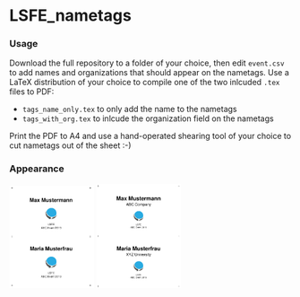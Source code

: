 # LSFE_nametags

### Usage

Download the full repository to a folder of your choice, then edit `event.csv` to add names and organizations that should appear on the nametags. Use a LaTeX distribution of your choice to compile one of the two inlcuded `.tex` files to PDF:

* `tags_name_only.tex` to only add the name to the nametags
* `tags_with_org.tex` to inlcude the organization field on the nametags

Print the PDF to A4 and use a hand-operated shearing tool of your choice to cut nametags out of the sheet :-)

### Appearance

<img width="30%" src="https://raw.githubusercontent.com/16EAGLE/LSFE_nametags/master/tags_name_only.png">
<img width="30%" src="https://raw.githubusercontent.com/16EAGLE/LSFE_nametags/master/tags_with_org.png">
